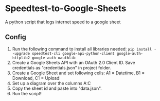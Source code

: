 # Speedtest-to-Google-Sheets
 A python script that logs internet speed to a google sheet

## Config
1. Run the following command to install all libraries needed: ```pip install --upgrade speedtest-cli google-api-python-client google-auth-httplib2 google-auth-oauthlib```
1. Create a Google Sheets API with an OAuth 2.0 Client ID. Save credentials as "credentials.json" in project folder.
1. Create a Google Sheet and set following cells: A1 = Datetime, B1 = Download, C1 = Upload
1. Set up a diagram over the columns A:C
1. Copy the sheet id and paste into "data.json".
1. Run the script!
